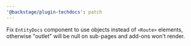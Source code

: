 ```yaml
---
'@backstage/plugin-techdocs': patch
---
```


Fix `EntityDocs` component to use objects instead of `<Route>` elements, otherwise "outlet" will be null on sub-pages and add-ons won't render.
